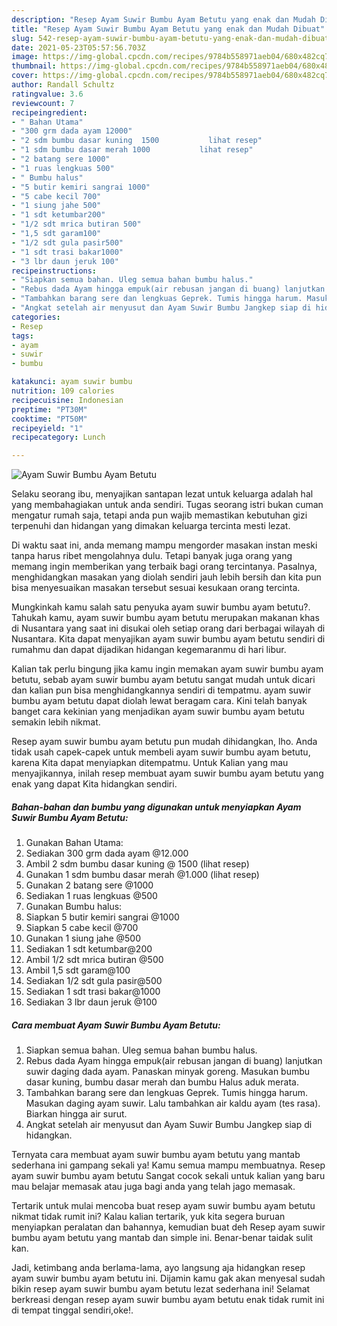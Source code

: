 ```yaml
---
description: "Resep Ayam Suwir Bumbu Ayam Betutu yang enak dan Mudah Dibuat"
title: "Resep Ayam Suwir Bumbu Ayam Betutu yang enak dan Mudah Dibuat"
slug: 542-resep-ayam-suwir-bumbu-ayam-betutu-yang-enak-dan-mudah-dibuat
date: 2021-05-23T05:57:56.703Z
image: https://img-global.cpcdn.com/recipes/9784b558971aeb04/680x482cq70/ayam-suwir-bumbu-ayam-betutu-foto-resep-utama.jpg
thumbnail: https://img-global.cpcdn.com/recipes/9784b558971aeb04/680x482cq70/ayam-suwir-bumbu-ayam-betutu-foto-resep-utama.jpg
cover: https://img-global.cpcdn.com/recipes/9784b558971aeb04/680x482cq70/ayam-suwir-bumbu-ayam-betutu-foto-resep-utama.jpg
author: Randall Schultz
ratingvalue: 3.6
reviewcount: 7
recipeingredient:
- " Bahan Utama"
- "300 grm dada ayam 12000"
- "2 sdm bumbu dasar kuning  1500           lihat resep"
- "1 sdm bumbu dasar merah 1000           lihat resep"
- "2 batang sere 1000"
- "1 ruas lengkuas 500"
- " Bumbu halus"
- "5 butir kemiri sangrai 1000"
- "5 cabe kecil 700"
- "1 siung jahe 500"
- "1 sdt ketumbar200"
- "1/2 sdt mrica butiran 500"
- "1,5 sdt garam100"
- "1/2 sdt gula pasir500"
- "1 sdt trasi bakar1000"
- "3 lbr daun jeruk 100"
recipeinstructions:
- "Siapkan semua bahan. Uleg semua bahan bumbu halus."
- "Rebus dada Ayam hingga empuk(air rebusan jangan di buang) lanjutkan suwir daging dada ayam. Panaskan minyak goreng. Masukan bumbu dasar kuning, bumbu dasar merah dan bumbu Halus aduk merata."
- "Tambahkan barang sere dan lengkuas Geprek. Tumis hingga harum. Masukan daging ayam suwir. Lalu tambahkan air kaldu ayam (tes rasa). Biarkan hingga air surut."
- "Angkat setelah air menyusut dan Ayam Suwir Bumbu Jangkep siap di hidangkan."
categories:
- Resep
tags:
- ayam
- suwir
- bumbu

katakunci: ayam suwir bumbu 
nutrition: 109 calories
recipecuisine: Indonesian
preptime: "PT30M"
cooktime: "PT50M"
recipeyield: "1"
recipecategory: Lunch

---
```



![Ayam Suwir Bumbu Ayam Betutu](https://img-global.cpcdn.com/recipes/9784b558971aeb04/680x482cq70/ayam-suwir-bumbu-ayam-betutu-foto-resep-utama.jpg)

Selaku seorang ibu, menyajikan santapan lezat untuk keluarga adalah hal yang membahagiakan untuk anda sendiri. Tugas seorang istri bukan cuman mengatur rumah saja, tetapi anda pun wajib memastikan kebutuhan gizi terpenuhi dan hidangan yang dimakan keluarga tercinta mesti lezat.

Di waktu  saat ini, anda memang mampu mengorder masakan instan meski tanpa harus ribet mengolahnya dulu. Tetapi banyak juga orang yang memang ingin memberikan yang terbaik bagi orang tercintanya. Pasalnya, menghidangkan masakan yang diolah sendiri jauh lebih bersih dan kita pun bisa menyesuaikan masakan tersebut sesuai kesukaan orang tercinta. 



Mungkinkah kamu salah satu penyuka ayam suwir bumbu ayam betutu?. Tahukah kamu, ayam suwir bumbu ayam betutu merupakan makanan khas di Nusantara yang saat ini disukai oleh setiap orang dari berbagai wilayah di Nusantara. Kita dapat menyajikan ayam suwir bumbu ayam betutu sendiri di rumahmu dan dapat dijadikan hidangan kegemaranmu di hari libur.

Kalian tak perlu bingung jika kamu ingin memakan ayam suwir bumbu ayam betutu, sebab ayam suwir bumbu ayam betutu sangat mudah untuk dicari dan kalian pun bisa menghidangkannya sendiri di tempatmu. ayam suwir bumbu ayam betutu dapat diolah lewat beragam cara. Kini telah banyak banget cara kekinian yang menjadikan ayam suwir bumbu ayam betutu semakin lebih nikmat.

Resep ayam suwir bumbu ayam betutu pun mudah dihidangkan, lho. Anda tidak usah capek-capek untuk membeli ayam suwir bumbu ayam betutu, karena Kita dapat menyiapkan ditempatmu. Untuk Kalian yang mau menyajikannya, inilah resep membuat ayam suwir bumbu ayam betutu yang enak yang dapat Kita hidangkan sendiri.

<!--inarticleads1-->

##### Bahan-bahan dan bumbu yang digunakan untuk menyiapkan Ayam Suwir Bumbu Ayam Betutu:

1. Gunakan  Bahan Utama:
1. Sediakan 300 grm dada ayam @12.000
1. Ambil 2 sdm bumbu dasar kuning @ 1500           (lihat resep)
1. Gunakan 1 sdm bumbu dasar merah @1.000           (lihat resep)
1. Gunakan 2 batang sere @1000
1. Sediakan 1 ruas lengkuas @500
1. Gunakan  Bumbu halus:
1. Siapkan 5 butir kemiri sangrai @1000
1. Siapkan 5 cabe kecil @700
1. Gunakan 1 siung jahe @500
1. Sediakan 1 sdt ketumbar@200
1. Ambil 1/2 sdt mrica butiran @500
1. Ambil 1,5 sdt garam@100
1. Sediakan 1/2 sdt gula pasir@500
1. Sediakan 1 sdt trasi bakar@1000
1. Sediakan 3 lbr daun jeruk @100




<!--inarticleads2-->

##### Cara membuat Ayam Suwir Bumbu Ayam Betutu:

1. Siapkan semua bahan. Uleg semua bahan bumbu halus.
1. Rebus dada Ayam hingga empuk(air rebusan jangan di buang) lanjutkan suwir daging dada ayam. Panaskan minyak goreng. Masukan bumbu dasar kuning, bumbu dasar merah dan bumbu Halus aduk merata.
1. Tambahkan barang sere dan lengkuas Geprek. Tumis hingga harum. Masukan daging ayam suwir. Lalu tambahkan air kaldu ayam (tes rasa). Biarkan hingga air surut.
1. Angkat setelah air menyusut dan Ayam Suwir Bumbu Jangkep siap di hidangkan.




Ternyata cara membuat ayam suwir bumbu ayam betutu yang mantab sederhana ini gampang sekali ya! Kamu semua mampu membuatnya. Resep ayam suwir bumbu ayam betutu Sangat cocok sekali untuk kalian yang baru mau belajar memasak atau juga bagi anda yang telah jago memasak.

Tertarik untuk mulai mencoba buat resep ayam suwir bumbu ayam betutu nikmat tidak rumit ini? Kalau kalian tertarik, yuk kita segera buruan menyiapkan peralatan dan bahannya, kemudian buat deh Resep ayam suwir bumbu ayam betutu yang mantab dan simple ini. Benar-benar taidak sulit kan. 

Jadi, ketimbang anda berlama-lama, ayo langsung aja hidangkan resep ayam suwir bumbu ayam betutu ini. Dijamin kamu gak akan menyesal sudah bikin resep ayam suwir bumbu ayam betutu lezat sederhana ini! Selamat berkreasi dengan resep ayam suwir bumbu ayam betutu enak tidak rumit ini di tempat tinggal sendiri,oke!.

